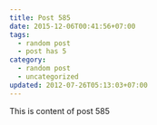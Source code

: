 ```yaml
---
title: Post 585
date: 2015-12-06T00:41:56+07:00
tags:
  - random post
  - post has 5
category:
  - random post
  - uncategorized
updated: 2012-07-26T05:13:03+07:00
---
```

This is content of post 585